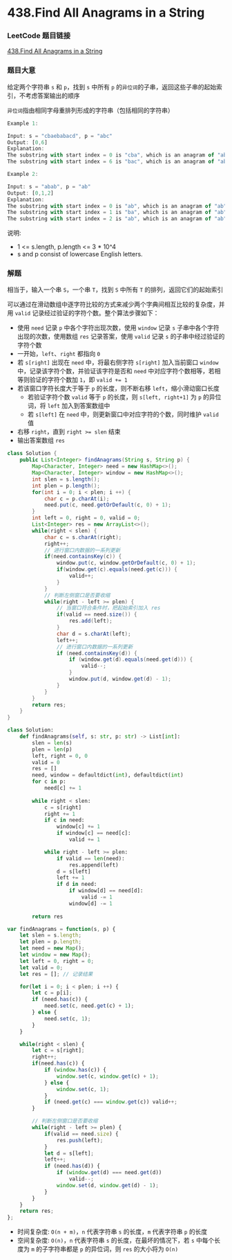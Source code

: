 # 438.Find All Anagrams in a String

### LeetCode 题目链接

[438.Find All Anagrams in a String](https://leetcode.com/problems/find-all-anagrams-in-a-string/)

### 题目大意

给定两个字符串 `s` 和 `p`，找到 `s` 中所有 `p` 的`异位词`的子串，返回这些子串的起始索引，不考虑答案输出的顺序

`异位词`指由相同字母重排列形成的字符串（包括相同的字符串）

```js
Example 1:

Input: s = "cbaebabacd", p = "abc"
Output: [0,6]
Explanation:
The substring with start index = 0 is "cba", which is an anagram of "abc".
The substring with start index = 6 is "bac", which is an anagram of "abc".

Example 2:

Input: s = "abab", p = "ab"
Output: [0,1,2]
Explanation:
The substring with start index = 0 is "ab", which is an anagram of "ab".
The substring with start index = 1 is "ba", which is an anagram of "ab".
The substring with start index = 2 is "ab", which is an anagram of "ab".
```

说明:
- 1 <= s.length, p.length <= 3 * 10^4
- s and p consist of lowercase English letters.

### 解题

相当于，输入一个串 `S`，一个串 `T`，找到 `S` 中所有 `T` 的排列，返回它们的起始索引

可以通过在滑动数组中逐字符比较的方式来减少两个字典间相互比较的复杂度，并用 `valid` 记录经过验证的字符个数。整个算法步骤如下：
- 使用 `need` 记录 `p` 中各个字符出现次数，使用 `window` 记录 `s` 子串中各个字符出现的次数，使用数组 `res` 记录答案，使用 `valid` 记录 `s` 的子串中经过验证的字符个数
- 一开始，`left`、`right` 都指向 `0` 
- 若 `s[right]` 出现在 `need` 中，将最右侧字符 `s[right]` 加入当前窗口 `window` 中，记录该字符个数，并验证该字符是否和 `need` 中对应字符个数相等，若相等则验证的字符个数加 `1`，即 `valid += 1`
- 若该窗口字符长度大于等于 `p` 的长度，则不断右移 `left`，缩小滑动窗口长度
  - 若验证字符个数 `valid` 等于 `p` 的长度，则 `s[left, right+1]` 为 `p` 的异位词，将 `left` 加入到答案数组中
  - 若 `s[left]` 在 `need` 中，则更新窗口中对应字符的个数，同时维护 `valid` 值
- 右移 `right`，直到 `right >= slen` 结束
- 输出答案数组 `res`

```java
class Solution {
    public List<Integer> findAnagrams(String s, String p) {
        Map<Character, Integer> need = new HashMap<>();
        Map<Character, Integer> window = new HashMap<>();
        int slen = s.length();
        int plen = p.length();
        for(int i = 0; i < plen; i ++) {
            char c = p.charAt(i);
            need.put(c, need.getOrDefault(c, 0) + 1);
        }
        int left = 0, right = 0, valid = 0;
        List<Integer> res = new ArrayList<>();
        while(right < slen) {
            char c = s.charAt(right);
            right++;
            // 进行窗口内数据的一系列更新
            if(need.containsKey(c)) {
                window.put(c, window.getOrDefault(c, 0) + 1);
                if(window.get(c).equals(need.get(c))) {
                    valid++;
                }
            }
            // 判断左侧窗口是否要收缩
            while(right - left >= plen) {
                // 当窗口符合条件时，把起始索引加入 res
                if(valid == need.size()) {
                    res.add(left);
                }
                char d = s.charAt(left);
                left++;
                // 进行窗口内数据的一系列更新
                if (need.containsKey(d)) {
                    if (window.get(d).equals(need.get(d))) {
                        valid--;
                    }
                    window.put(d, window.get(d) - 1);
                }
            }
        }
        return res;
    }
}
```
```python
class Solution:
    def findAnagrams(self, s: str, p: str) -> List[int]:
        slen = len(s)
        plen = len(p)
        left, right = 0, 0
        valid = 0
        res = []
        need, window = defaultdict(int), defaultdict(int)
        for c in p:
            need[c] += 1
        
        while right < slen:
            c = s[right]
            right += 1
            if c in need:
                window[c] += 1
                if window[c] == need[c]:
                    valid += 1

            while right - left >= plen:
                if valid == len(need):
                    res.append(left)
                d = s[left]
                left += 1
                if d in need:
                    if window[d] == need[d]:
                        valid -= 1
                    window[d] -= 1
 
        return res
```
```js
var findAnagrams = function(s, p) {
    let slen = s.length;
    let plen = p.length;
    let need = new Map();
    let window = new Map();
    let left = 0, right = 0;
    let valid = 0;
    let res = []; // 记录结果

    for(let i = 0; i < plen; i ++) {
        let c = p[i];
        if (need.has(c)) {
            need.set(c, need.get(c) + 1);
        } else {
            need.set(c, 1);
        }
    }

    while(right < slen) {
        let c = s[right];
        right++;
        if(need.has(c)) {
            if (window.has(c)) {
                window.set(c, window.get(c) + 1);
            } else {
                window.set(c, 1);
            }
            if (need.get(c) === window.get(c)) valid++;
        }

        // 判断左侧窗口是否要收缩
        while(right - left >= plen) {
            if(valid == need.size) {
                res.push(left);
            }
            let d = s[left];
            left++;
            if (need.has(d)) {
                if (window.get(d) === need.get(d))
                    valid--;
                window.set(d, window.get(d) - 1);
            }
        }
    }
    return res;
};
```
- 时间复杂度: `O(n + m)`，`n` 代表字符串 `s` 的长度，`m` 代表字符串 `p` 的长度
- 空间复杂度: `O(n)`，`n` 代表字符串 `s` 的长度，在最坏的情况下，若 `s` 中每个长度为 `m` 的子字符串都是 `p` 的异位词，则 `res` 的大小将为 `O(n)`